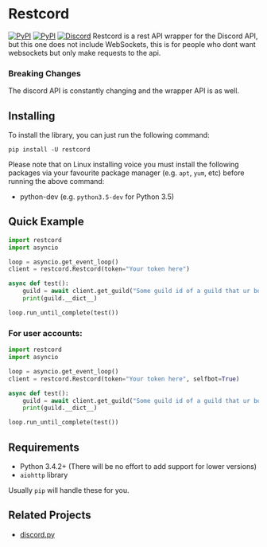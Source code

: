 # Restcord

[![PyPI](https://img.shields.io/pypi/v/restcord.svg)](https://pypi.python.org/pypi/restcord/)
[![PyPI](https://img.shields.io/pypi/pyversions/restcord.svg)](https://pypi.python.org/pypi/restcord/)
[![Discord](https://img.shields.io/discord/351376159302483968.svg?label=Discord)](https://discord.gg/mV5j7su)
Restcord is a rest API wrapper for the Discord API, but this one does not include WebSockets, this is for people who dont want websockets but only make requests to the api.

### Breaking Changes

The discord API is constantly changing and the wrapper API is as well.

## Installing

To install the library, you can just run the following command:

```
pip install -U restcord
```

Please note that on Linux installing voice you must install the following packages via your favourite package manager (e.g. `apt`, `yum`, etc) before running the above command:

- python<version>-dev (e.g. `python3.5-dev` for Python 3.5)

## Quick Example

```py
import restcord
import asyncio

loop = asyncio.get_event_loop()
client = restcord.Restcord(token="Your token here")

async def test():
	guild = await client.get_guild("Some guild id of a guild that ur bot/user account is in")
	print(guild.__dict__)

loop.run_until_complete(test())
```

### For user accounts:

```py
import restcord
import asyncio

loop = asyncio.get_event_loop()
client = restcord.Restcord(token="Your token here", selfbot=True)

async def test():
	guild = await client.get_guild("Some guild id of a guild that ur bot/user account is in")
	print(guild.__dict__)

loop.run_until_complete(test())
```

## Requirements

- Python 3.4.2+ (There will be no effort to add support for lower versions)
- `aiohttp` library

Usually `pip` will handle these for you.

## Related Projects

- [discord.py](https://github.com/rapptz/discord.py)